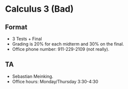 # Calculus 3 (Bad)

## Format

* 3 Tests + Final
* Grading is 20% for each midterm and 30% on the final.
* Office phone number: 911-229-2109 (not really).

## TA

* Sebastian Meinking.
* Office hours: Monday/Thursday 3:30-4:30
